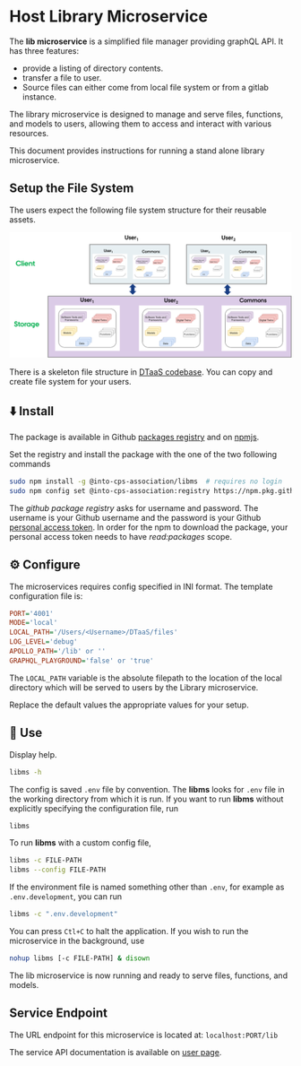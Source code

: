 # Host Library Microservice

The **lib microservice** is a simplified file manager providing graphQL API.
It has three features:

* provide a listing of directory contents.
* transfer a file to user.
* Source files can either come from local file system or from
  a gitlab instance.

The library microservice is designed to manage and serve files,
functions, and models to users, allowing them to access and interact
with various resources.

This document provides instructions for running a stand alone library microservice.

## Setup the File System

The users expect the following file system structure for their reusable assets.

![File System Layout](file-system-layout.png)

There is a skeleton file structure in
[DTaaS codebase](https://github.com/INTO-CPS-Association/DTaaS/tree/feature/distributed-demo/files).
You can copy and create file system for your users.

## :arrow_down: Install

The package is available in Github
[packages registry](https://github.com/orgs/INTO-CPS-Association/packages)
and on
[npmjs](https://www.npmjs.com/package/@into-cps-association/libms).

Set the registry and install the package with the one of
the two following commands

```bash
sudo npm install -g @into-cps-association/libms  # requires no login
sudo npm config set @into-cps-association:registry https://npm.pkg.github.com
```

The _github package registry_ asks for username and password. The username is
your Github username and the password is your Github
[personal access token](https://docs.github.com/en/authentication/keeping-your-account-and-data-secure/managing-your-personal-access-tokens).
In order for the npm to download the package, your personal access token
needs to have _read:packages_ scope.

## :gear: Configure

The microservices requires config specified in INI format.
The template configuration file is:

```ini
PORT='4001'
MODE='local'
LOCAL_PATH='/Users/<Username>/DTaaS/files'
LOG_LEVEL='debug'
APOLLO_PATH='/lib' or ''
GRAPHQL_PLAYGROUND='false' or 'true'
```

The `LOCAL_PATH` variable is the absolute filepath to the
location of the local directory which will be served to users
by the Library microservice.

Replace the default values the appropriate values for your setup.

## :rocket: Use

Display help.

```bash
libms -h
```

The config is saved `.env` file by convention. The **libms** looks for
`.env` file in the working directory from which it is run.
If you want to run **libms** without explicitly specifying the configuration
file, run

```bash
libms
```

To run **libms** with a custom config file,

```bash
libms -c FILE-PATH
libms --config FILE-PATH
```

If the environment file is named something other than `.env`,
for example as `.env.development`, you can run

```sh
libms -c ".env.development"
```

You can press `Ctl+C` to halt the application.
If you wish to run the microservice in the background, use

```bash
nohup libms [-c FILE-PATH] & disown
```

The lib microservice is now running and ready to serve files, functions, and models.

## Service Endpoint

The URL endpoint for this microservice is located at: `localhost:PORT/lib`

The service API documentation is available on
[user page](../../../user/servers/lib/LIB-MS.md).
